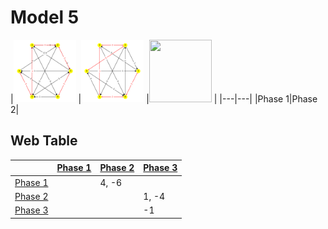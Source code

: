 # Model 5 #

|<img src="./model5_phase_0.png" width="100" height="100"> |<img src="./model5_phase_1.png" width="100" height="100"> |<img src="./model5_phase_X.png" width="100" height="100"> |
|---|---|
|Phase 1|Phase 2|

## Web Table ##

||[Phase 1](./model5_phase_0.png)|[Phase 2](./model5_phase_1.png)|[Phase 3](./model5_phase_2.png)|
|---|---|---|---|
[Phase 1](./model5_phase_0.png)||4, -6||
[Phase 2](./model5_phase_1.png)|||1, -4|
[Phase 3](./model5_phase_2.png)|||-1|
